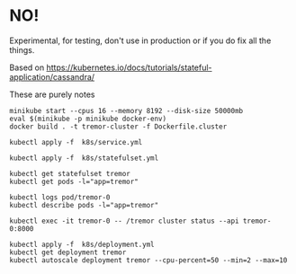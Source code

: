 # NO!
Experimental, for testing, don't use in production or if you do fix all the things.

Based on https://kubernetes.io/docs/tutorials/stateful-application/cassandra/

These are purely notes

```
minikube start --cpus 16 --memory 8192 --disk-size 50000mb
eval $(minikube -p minikube docker-env)
docker build . -t tremor-cluster -f Dockerfile.cluster

kubectl apply -f  k8s/service.yml

kubectl apply -f  k8s/statefulset.yml

kubectl get statefulset tremor
kubectl get pods -l="app=tremor"

kubectl logs pod/tremor-0
kubectl describe pods -l="app=tremor"

kubectl exec -it tremor-0 -- /tremor cluster status --api tremor-0:8000

kubectl apply -f  k8s/deployment.yml
kubectl get deployment tremor
kubectl autoscale deployment tremor --cpu-percent=50 --min=2 --max=10

```

